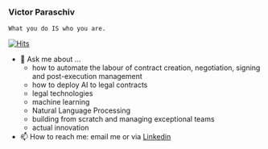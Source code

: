 ### Victor Paraschiv
`What you do IS who you are.`

[![Hits](https://hits.seeyoufarm.com/api/count/incr/badge.svg?url=https%3A%2F%2Fgithub.com%2Fvicpara&count_bg=%23A3D437&title_bg=%23878787&icon=&icon_color=%23E7E7E7&title=Visitors&edge_flat=false)](https://hits.seeyoufarm.com)


- 💬 Ask me about ...
  - how to automate the labour of contract creation, negotiation, signing and post-execution management
  - how to deploy AI to legal contracts
  - legal technologies 
  - machine learning
  - Natural Language Processing
  - building from scratch and managing exceptional teams
  - actual innovation
- 📫 How to reach me: email me or via [Linkedin](https://www.linkedin.com/in/victor-para/)

